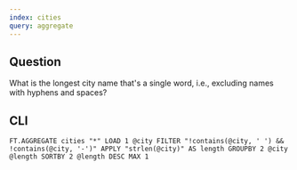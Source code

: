 ```yaml
---
index: cities
query: aggregate
---
```


## Question

What is the longest city name that's a single word, i.e., excluding names with hyphens and spaces?

## CLI

```
FT.AGGREGATE cities "*" LOAD 1 @city FILTER "!contains(@city, ' ') && !contains(@city, '-')" APPLY "strlen(@city)" AS length GROUPBY 2 @city @length SORTBY 2 @length DESC MAX 1
```